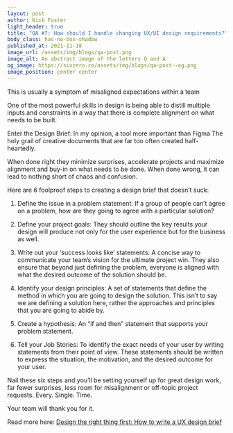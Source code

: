 ```yaml
---
layout: post
author: Nick Foster
light_header: true
title: "QA #7: How should I handle changing UX/UI design requirements?"
body_class: has-no-box-shadow
published_at: 2021-11-18
image_url: /assets/img/blogs/qa-post.png
image_alt: An abstract image of the letters Q and A
og_image: https://sixzero.co/assets/img/blogs/qa-post--og.png
image_position: center center
---
```


This is usually a symptom of misaligned expectations within a team 

One of the most powerful skills in design is being able to distill multiple 
inputs and constraints in a way that there is complete alignment on what 
needs to be built.

Enter the Design Brief: In my opinion, a tool more important than Figma 
The holy grail of creative documents that are far too often created half-heartedly. 

When done right they minimize surprises, accelerate projects and maximize 
alignment and buy-in on what needs to be done. When done wrong, it can 
lead to nothing short of chaos and confusion. 

Here are 6 foolproof steps to creating a design brief that doesn’t suck:

1. Define the issue in a problem statement: If a group of people can’t agree 
on a problem, how are they going to agree with a particular solution? 

2. Define your project goals: They should outline the key results your design 
will produce not only for the user experience but for the business as well.

3. Write out your ‘success looks like’ statements: A concise way to 
communicate your team’s vision for the ultimate project win. They also ensure 
that beyond just defining the problem, everyone is aligned with what the 
desired outcome of the solution should be.

4. Identify your design principles: A set of statements that define the 
method in which you are going to design the solution. This isn’t to say we are 
defining a solution here, rather the approaches and principles that you are going to abide by.

5. Create a hypothesis: An “if and then” statement that supports your problem 
statement.

6. Tell your Job Stories: To identify the exact needs of your user by 
writing statements from their point of view. These statements should be written 
to express the situation, the motivation, and the desired outcome for your user.

Nail these six steps and you’ll be setting yourself up for great design work, 
far fewer surprises, less room for misalignment or off-topic project requests. 
Every. Single. Time.

Your team will thank you for it.


Read more here: <a href="/2021/11/18/how-to-write-ux-design-brief/" target="_blank">Design the right thing first: How to write a UX design brief</a>
